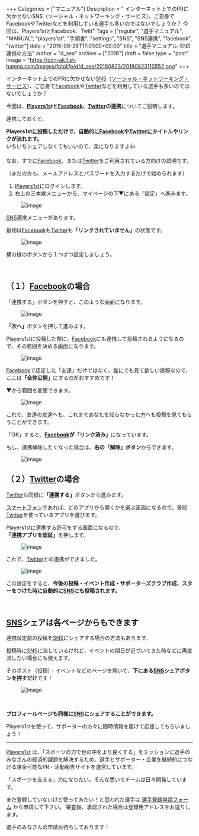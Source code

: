 +++
Categories = ["マニュアル"]
Description = " インターネット上でのPRに欠かせないSNS（ソーシャル・ネットワーキング・サービス）、ご自身でFacebookやTwitterなどを利用している選手も多いのではないでしょうか？  今回は、Players1stとFacebook、Twitt"
Tags = ["regular", "選手マニュアル", "MANUAL", "players1st", "手順書", "settings", "SNS", "SNS連携", "facebook", "twitter"]
date = "2016-08-26T17:01:00+09:00"
title = "選手マニュアル-SNS連携の方法"
author = "d_sea"
archive = ["2016"]
draft = false
type = "post"
image = "https://cdn-ak.f.st-hatena.com/images/fotolife/d/d_sea/20180823/20180823110552.png"
+++

<body>
<p>インターネット上でのPRに欠かせない<a class="keyword" href="http://d.hatena.ne.jp/keyword/SNS">SNS</a>（<a class="keyword" href="http://d.hatena.ne.jp/keyword/%A5%BD%A1%BC%A5%B7%A5%E3%A5%EB%A1%A6%A5%CD%A5%C3%A5%C8%A5%EF%A1%BC%A5%AD%A5%F3%A5%B0%A1%A6%A5%B5%A1%BC%A5%D3%A5%B9">ソーシャル・ネットワーキング・サービス</a>）、ご自身で<a class="keyword" href="http://d.hatena.ne.jp/keyword/Facebook">Facebook</a>や<a class="keyword" href="http://d.hatena.ne.jp/keyword/Twitter">Twitter</a>などを利用している選手も多いのではないでしょうか？</p>


<p>今回は、<b><a href="https://players1.st/">Players1s</a>tと<a class="keyword" href="http://d.hatena.ne.jp/keyword/Facebook">Facebook</a>、<a class="keyword" href="http://d.hatena.ne.jp/keyword/Twitter">Twitter</a>の連携</b>についてご説明します。</p>


<p>連携しておくと、

<b>Players1stに投稿しただけで、自動的に<a class="keyword" href="http://d.hatena.ne.jp/keyword/Facebook">Facebook</a>や<a class="keyword" href="http://d.hatena.ne.jp/keyword/Twitter">Twitter</a>にタイトルやリンクが流れます。</b><br>いちいちシェアしなくてもいいので、楽になりますよ👍</p>


<p>なお、すでに<a class="keyword" href="http://d.hatena.ne.jp/keyword/Facebook">Facebook</a>、または<a class="keyword" href="http://d.hatena.ne.jp/keyword/Twitter">Twitter</a>をご利用されている方向けの説明です。<br></p>


<p>（まだの方も、メールアドレスとパスワードを入力するだけで始められます）</p>





<ol>
<li>
<a href="https://players1.st/">Players1st</a>にログインします。<br>
</li>
<li>右上の三本線メニューから、マイページの下▼にある「設定」へ進みます。</li>
</ol>


<p><figure data-orig-width="360" data-orig-height="400" class="tmblr-full"><img src="https://cdn-ak.f.st-hatena.com/images/fotolife/d/d_sea/20180823/20180823110552.png" alt="image" data-orig-width="360" data-orig-height="400"></figure></p>
<p><a class="keyword" href="http://d.hatena.ne.jp/keyword/SNS">SNS</a>連携メニューがあります。</p>
<p>最初は<a class="keyword" href="http://d.hatena.ne.jp/keyword/Facebook">Facebook</a>も<a class="keyword" href="http://d.hatena.ne.jp/keyword/Twitter">Twitter</a>も<b>「リンクされていません」</b>の状態です。</p>
<figure data-orig-width="720" data-orig-height="1116" class="tmblr-full"><img src="https://cdn-ak.f.st-hatena.com/images/fotolife/d/d_sea/20180823/20180823110510.jpg" alt="image" data-orig-width="720" data-orig-height="1116"></figure><p>横の緑のボタンから１つずつ設定しましょう。</p>
<p><br></p>
<h2>（１）<a class="keyword" href="http://d.hatena.ne.jp/keyword/Facebook">Facebook</a>の場合</h2>
<p>「連携する」ボタンを押すと、このような画面になります。</p>
<figure data-orig-width="720" data-orig-height="1108" class="tmblr-full"><img src="https://cdn-ak.f.st-hatena.com/images/fotolife/d/d_sea/20180823/20180823110633.jpg" alt="image" data-orig-width="720" data-orig-height="1108"></figure><p><b>「次へ」</b>ボタンを押して進みます。</p>
<p>Players1stに投稿した際に、<a class="keyword" href="http://d.hatena.ne.jp/keyword/Facebook">Facebook</a>にも連携して投稿されるようになるので、その範囲を決める画面になります。</p>
<figure data-orig-width="720" data-orig-height="1132" class="tmblr-full"><img src="https://cdn-ak.f.st-hatena.com/images/fotolife/d/d_sea/20180823/20180823111300.jpg" alt="image" data-orig-width="720" data-orig-height="1132"></figure><p><a class="keyword" href="http://d.hatena.ne.jp/keyword/Facebook">Facebook</a>で認定した「友達」だけではなく、誰にでも見て欲しい投稿なので、ここは<b>「全体公開」</b>にするのがおすすめです！</p>
<p>▼から範囲を変更できます。</p>
<figure data-orig-width="714" data-orig-height="1124" class="tmblr-full"><img src="https://cdn-ak.f.st-hatena.com/images/fotolife/d/d_sea/20180823/20180823110058.jpg" alt="image" data-orig-width="714" data-orig-height="1124"></figure><p>これで、友達の友達へも、これまであなたを知らなかった方へも投稿を見てもらうことができます。</p>
<p>「OK」すると、<b><a class="keyword" href="http://d.hatena.ne.jp/keyword/Facebook">Facebook</a>が「リンク済み」</b>になっています。</p>
<p>もし、連携解除したくなった場合は、<b>右の「解除」ボタン</b>からできます。</p>
<figure data-orig-width="720" data-orig-height="1228" class="tmblr-full"><img src="https://cdn-ak.f.st-hatena.com/images/fotolife/d/d_sea/20180823/20180823110444.jpg" alt="image" data-orig-width="720" data-orig-height="1228"></figure><h2>（２）<a class="keyword" href="http://d.hatena.ne.jp/keyword/Twitter">Twitter</a>の場合</h2>
<p><a class="keyword" href="http://d.hatena.ne.jp/keyword/Twitter">Twitter</a>も同様に<b>「連携する」</b>ボタンから進みます。</p>
<p><a class="keyword" href="http://d.hatena.ne.jp/keyword/%A5%B9%A5%DE%A1%BC%A5%C8%A5%D5%A5%A9%A5%F3">スマートフォン</a>であれば、どのアプリから開くかを選ぶ画面になるので、普段<a class="keyword" href="http://d.hatena.ne.jp/keyword/Twitter">Twitter</a>を使っているアプリを選びます。</p>
<p>Players1stに連携する許可をする画面になるので、<br><b>「連携アプリを認証」</b>を押します。</p>
<figure data-orig-width="720" data-orig-height="1114" class="tmblr-full"><img src="https://cdn-ak.f.st-hatena.com/images/fotolife/d/d_sea/20180823/20180823110601.jpg" alt="image" data-orig-width="720" data-orig-height="1114"></figure><p>これで、<a class="keyword" href="http://d.hatena.ne.jp/keyword/Twitter">Twitter</a>との連携ができました。</p>
<figure data-orig-width="720" data-orig-height="1114" class="tmblr-full"><img src="https://cdn-ak.f.st-hatena.com/images/fotolife/d/d_sea/20180823/20180823110527.jpg" alt="image" data-orig-width="720" data-orig-height="1114"></figure><p>この設定をすると、<b>今後の投稿・イベント作成・サポーターズクラブ作成、スターをつけた時に自動的に<a class="keyword" href="http://d.hatena.ne.jp/keyword/SNS">SNS</a>にも投稿されます。</b></p>
<p><b><br></b></p>
<h2>
<a class="keyword" href="http://d.hatena.ne.jp/keyword/SNS">SNS</a>シェアは各ページからもできます</h2>
<p>連携設定前の投稿を<a class="keyword" href="http://d.hatena.ne.jp/keyword/SNS">SNS</a>にシェアする場合の方法もあります。</p>
<p>投稿時に<a class="keyword" href="http://d.hatena.ne.jp/keyword/SNS">SNS</a>に流しているけれど、イベントの期日が近づいてきた時などに再度流したい場合にも使えます。</p>
<p>そのポスト（投稿）・イベントなどのページを開いて、<b>下にある<a class="keyword" href="http://d.hatena.ne.jp/keyword/SNS">SNS</a>シェアボタンを押すだけ</b>です！</p>
<figure data-orig-width="361" data-orig-height="619" class="tmblr-full"><img src="https://cdn-ak.f.st-hatena.com/images/fotolife/d/d_sea/20180823/20180823110702.jpg" alt="image" data-orig-width="361" data-orig-height="619"></figure><p><br></p>
<p><b>プロフィールページも同様に<a class="keyword" href="http://d.hatena.ne.jp/keyword/SNS">SNS</a>にシェアすることができます。</b></p>
<p>Players1stを使って、サポーターの方々に随時情報を届けて応援してもらいましょう！</p>
<hr>
<p><a href="https://players1.st/">Players1st</a> は、「スポーツの力で世の中をより良くする」をミッションに選手のみなさんの経済的課題を解決するため、選手とサポーター・企業を継続的につなげる課金可能なPR・活動報告サイトを運営しています。</p>
<p>「スポーツを支える」力になりたい。そんな思いでチームは日々開発しています。</p>
<p>まだ登録していないけど使ってみたい！と思われた選手は <a href="http://t.umblr.com/redirect?z=https%3A%2F%2Fplayers1.st%2F%23form&amp;t=N2QyNWZlNTY1ZTBjNWUyMTM2ODE0M2JkYTk3MjMyYWYzOTBjMjdhNyxmQUE5MmMweQ%3D%3D">選手登録申請フォーム</a> から申請して下さい。 審査後、承認された場合は登録用アドレスをお送りします。</p>
<p>選手のみなさんの申請お待ちしております！</p>
</body>
